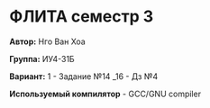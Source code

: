 # ФЛИТА семecтр 3
__Автор:__ Нго Ван Хоа 

__Группа:__ ИУ4-31Б

__Вариант:__ 1 - Задание №14
             _16 - Дз №4

__Используемый компилятор__ - GCC/GNU compiler

